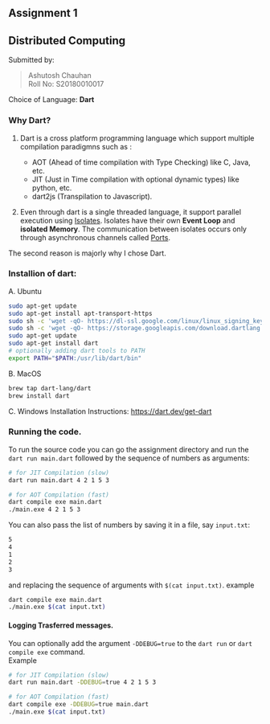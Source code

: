 ## Assignment 1
## Distributed Computing

Submitted by:
> Ashutosh Chauhan  
> Roll No: S20180010017

Choice of Language: **Dart**  
### Why Dart?  
1. Dart is a cross platform programming language which support 
   multiple compilation paradigmns such as :
   * AOT (Ahead of time compilation with Type Checking) like C, Java, etc.
   * JIT (Just in Time compilation with optional dynamic types) like python, etc.
   * dart2js (Transpilation to Javascript).

2. Even through dart is a single threaded language, it support 
   parallel execution using [Isolates](https://api.flutter.dev/flutter/dart-isolate/Isolate-class.html). Isolates have their own **Event Loop** and **isolated Memory**. The communication between isolates occurs only through asynchronous channels called [Ports](https://api.dart.dev/stable/2.10.5/dart-isolate/SendPort-class.html).

The second reason is majorly why I chose Dart.

### Installion of dart:
A. Ubuntu
```bash
sudo apt-get update
sudo apt-get install apt-transport-https
sudo sh -c 'wget -qO- https://dl-ssl.google.com/linux/linux_signing_key.pub | apt-key add -'
sudo sh -c 'wget -qO- https://storage.googleapis.com/download.dartlang.org/linux/debian/dart_stable.list > /etc/apt/sources.list.d/dart_stable.list'
sudo apt-get update
sudo apt-get install dart
# optionally adding dart tools to PATH
export PATH="$PATH:/usr/lib/dart/bin"
```
B. MacOS
```sh
brew tap dart-lang/dart
brew install dart
```
C. Windows 
Installation Instructions: https://dart.dev/get-dart

### Running the code.
To run the source code  you can go the assignment directory and run the `dart run main.dart` followed by the sequence of numbers as arguments:
```bash
# for JIT Compilation (slow)
dart run main.dart 4 2 1 5 3

# for AOT Compilation (fast)
dart compile exe main.dart
./main.exe 4 2 1 5 3
```

You can also pass the list of numbers by saving it in a file, say `input.txt`:
```txt
5
4
1
2
3
```
and replacing the sequence of arguments with `$(cat input.txt)`. example
```bash
dart compile exe main.dart
./main.exe $(cat input.txt)
```

#### Logging Trasferred messages.
You can optionally add the argument `-DDEBUG=true` to the `dart run` or `dart compile exe` command.  
Example
```bash
# for JIT Compilation (slow)
dart run main.dart -DDEBUG=true 4 2 1 5 3

# for AOT Compilation (fast)
dart compile exe -DDEBUG=true main.dart
./main.exe $(cat input.txt)
```
